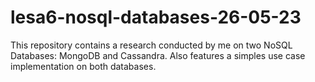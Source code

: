 # lesa6-nosql-databases-26-05-23
This repository contains a research conducted by me on two NoSQL Databases: MongoDB and Cassandra. Also features a simples use case implementation on both databases.
